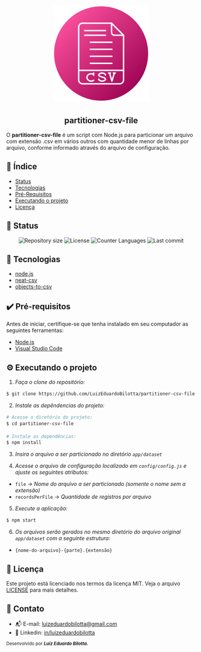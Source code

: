 <h1 align="center">
  <a href="https://www.flaticon.com/free-icons/files-and-folders" title="files and folders icons">
    <img src="./csv.png" alt="Banner partitioner-csv-file"/>
  </a>
</h1>

<h2 align="center">partitioner-csv-file</h2>
<p> 
  O <strong>partitioner-csv-file</strong> é um script com Node.js para particionar um arquivo com extensão .csv em vários outros com quantidade menor de linhas por arquivo, conforme informado através do arquivo de configuração.
</p>

## :dart: Índice
- [Status](##status)
- [Tecnologias](#tecnologias)
- [Pré-Requisitos](#pre-requisitos)
- [Executando o projeto](#executando-o-projeto)
- [Licença](#licença)

## :game_die: Status
<p align="center">
  <img src="https://img.shields.io/github/repo-size/LuizEduardoBilotta/partitioner-csv-file?style=for-the-badge" alt="Repository size">
  <img src="https://img.shields.io/github/license/LuizEduardoBilotta/partitioner-csv-file?style=for-the-badge" alt="License">
  <img src="https://img.shields.io/github/languages/count/LuizEduardoBilotta/partitioner-csv-file?style=for-the-badge&color=eb152a" alt="Counter Languages">
  <img src="https://img.shields.io/github/last-commit/LuizEduardoBilotta/partitioner-csv-file?style=for-the-badge&color=f50cbb" alt="Last commit">
</p>

## :toolbox: Tecnologias
- [node.js](https://nodejs.org/)
- [neat-csv](https://www.npmjs.com/package/neat-csv)
- [objects-to-csv](https://www.npmjs.com/package/objects-to-csv)

## :heavy_check_mark: Pré-requisitos
Antes de iniciar, certifique-se que tenha instalado em seu computador as seguintes ferramentas:
- [Node.js](https://nodejs.org/)
- [Visual Studio Code](https://visualstudio.microsoft.com/pt-br/)

## :gear: Executando o projeto

1. *Faça o clone do repositório:*

```sh
$ git clone https://github.com/LuizEduardoBilotta/partitioner-csv-file
```

2. *Instale as depêndencias do projeto:*

```sh
# Acesse o diretório do projeto:
$ cd partitioner-csv-file

# Instale as dependências:
$ npm install
```

3. *Insira o arquivo a ser particionado no diretório `app/dataset`*

4. *Acesse o arquivo de configuração localizado em `config/config.js` e ajuste os seguintes atributos:*
 - `file` -> _Nome do arquivo a ser particionado (somente o nome sem a extensão)_
 - `recordsPerFile` -> _Quantidade de registros por arquivo_

5. *Execute a aplicação:*
```sh
$ npm start
```

6. *Os arquivos serão gerados no mesmo diretório do arquivo original `app/dataset` com a seguinte estrutura:*
  - `{nome-do-arquivo}-{parte}.{extensão}` 

## :bookmark_tabs: Licença
Este projeto está licenciado nos termos da licença MIT. Veja o arquivo [LICENSE](./LICENSE) para mais detalhes.

## :jigsaw: Contato
- :mailbox_with_mail: E-mail: <a href="mailto:luizeduardobilotta@gmail.com">luizeduardobilotta@gmail.com</a>
- :pushpin: Linkedin: [in/luizeduardobilotta](https://www.linkedin.com/in/luizeduardobilotta)

<sup>Desenvolvido por <i><strong>Luiz Eduardo Bilotta.</i></strong></sup>

